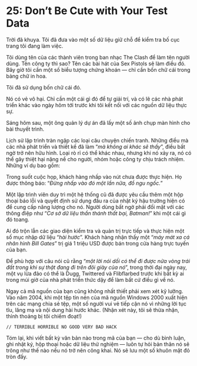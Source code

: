 # 25: Don’t Be Cute with Your Test Data

Trời đã khuya. Tôi đã đưa vào một số dữ liệu giữ chỗ để kiểm tra bố cục trang tôi đang làm việc.

Tôi dùng tên của các thành viên trong ban nhạc The Clash để làm tên người dùng. Tên công ty thì sao? Tên các bài hát của Sex Pistols sẽ làm điều đó. Bây giờ tôi cần một số biểu tượng chứng khoán — chỉ cần bốn chữ cái trong bảng chữ in hoa.

Tôi đã sử dụng bốn chữ cái đó.

Nó có vẻ vô hại. Chỉ cần một cái gì đó để tự giải trí, và có lẽ các nhà phát triển khác vào ngày hôm tới trước khi tôi kết nối với các nguồn dữ liệu thực sự.

Sáng hôm sau, một ông quản lý dự án đã lấy một số ảnh chụp màn hình cho bài thuyết trình.

Lịch sử lập trình tràn ngập các loại câu chuyện chiến tranh. Những điều mà các nhà phát triển và thiết kế đã làm “*mà không ai khác sẽ thấy*”, điều bất ngờ trở nên hữu hình. Loại rò rỉ có thể khác nhau, nhưng khi nó xảy ra, nó có thể gây thiệt hại nặng nề cho người, nhóm hoặc công ty chịu trách nhiệm. Những ví dụ bao gồm:

Trong suốt cuộc họp, khách hàng nhấp vào nút chưa được thực hiện. Họ được thông báo:
“*Đừng nhấp vào đó một lần nữa, đồ ngu ngốc.*”

Một lập trình viên duy trì một hệ thống cũ đã được yêu cầu thêm một hộp thoại báo lỗi và quyết định sử dụng đầu ra của nhật ký hậu trường hiện có để cung cấp năng lượng cho nó. Người dùng bất ngờ phải đối mặt với các thông điệp như “*Cơ sở dữ liệu thần thánh thất bại, Batman!*” khi một cái gì đó toang.

Ai đó trộn lẫn các giao diện kiểm tra và quản trị trực tiếp và thực hiện một số mục nhập dữ liệu “*hài hước*”. Khách hàng nhận thấy một “*máy mát xa cá nhân hình Bill Gates*” trị giá 1 triệu USD được bán trong cửa hàng trực tuyến của bạn.

Để phù hợp với câu nói cũ rằng “*một lời nói dối có thể đi được nửa vòng trái đất trong khi sự thật đang đi trên đôi giày của nó*”, trong thời đại ngày nay, một vụ lừa đảo có thể là Dugg, Twittered và Flibflarbed trước khi bất kỳ ai trong múi giờ của nhà phát triển thức dậy để làm bất cứ điều gì về nó.

Ngay cả mã nguồn của bạn cũng không nhất thiết phải xem xét kỹ lưỡng. Vào năm 2004, khi một tệp tin nén của mã nguồn Windows 2000 xuất hiện trên các mạng chia sẻ tệp, một số người vui vẻ tiếp cận nó vì những lời tục tĩu, lăng mạ và nội dung hài hước khác. (Nhận xét này, tôi sẽ thừa nhận, thỉnh thoảng bị tôi chiếm đoạt!)

`// TERRIBLE HORRIBLE NO GOOD VERY BAD HACK`

Tóm lại, khi viết bất kỳ văn bản nào trong mã của bạn — cho dù bình luận, ghi nhật ký, hộp thoại hoặc dữ liệu thử nghiệm — luôn tự hỏi bản thân nó sẽ trông như thế nào nếu nó trở nên công khai. Nó sẽ lưu một số khuôn mặt đỏ tròn đấy.
